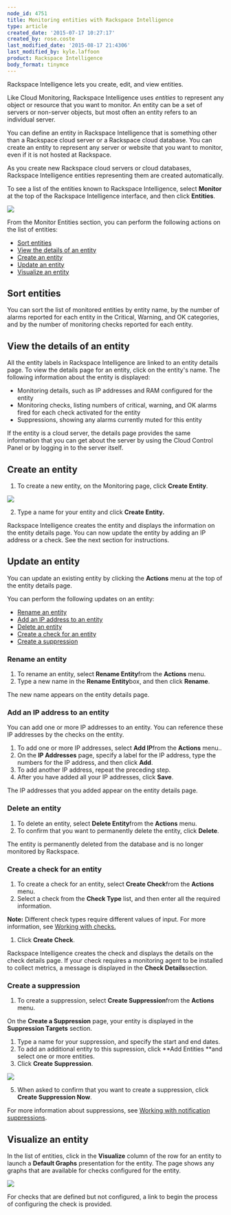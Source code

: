 ```yaml
---
node_id: 4751
title: Monitoring entities with Rackspace Intelligence
type: article
created_date: '2015-07-17 10:27:17'
created_by: rose.coste
last_modified_date: '2015-08-17 21:4306'
last_modified_by: kyle.laffoon
product: Rackspace Intelligence
body_format: tinymce
---
```


Rackspace Intelligence lets you create, edit, and view entities.

Like Cloud Monitoring, Rackspace Intelligence uses *entities* to
represent any object or resource that you want to monitor. An entity can
be a set of servers or non-server objects, but most often an entity
refers to an individual server.

You can define an entity in Rackspace Intelligence that is something
other than a Rackspace cloud server or a Rackspace cloud database. You
can create an entity to represent any server or website that you want to
monitor, even if it is not hosted at Rackspace.

As you create new Rackspace cloud servers or cloud databases, Rackspace
Intelligence entities representing them are created automatically.

To see a list of the entities known to Rackspace Intelligence,
select **Monitor** at the top of the Rackspace Intelligence interface,
and then click **Entities**.

![](/knowledge_center/sites/default/files/field/image/intelligence-monitoring-create-entity-top-bar.png)

From the Monitor Entities section, you can perform the following actions
on the list of entities:

-   [Sort
    entities](https://admin.rackspace.com/knowledge_center/article/monitoring-entities-with-rackspace-intelligence#sort-entities)
-   [View the details of an
    entity](https://admin.rackspace.com/knowledge_center/article/monitoring-entities-with-rackspace-intelligence#see-details-entities)
-   [Create an
    entity](https://admin.rackspace.com/knowledge_center/article/monitoring-entities-with-rackspace-intelligence#create-entities)
-   [Update an
    entity](https://admin.rackspace.com/knowledge_center/article/monitoring-entities-with-rackspace-intelligence#update-entities)
-   [Visualize an
    entity](https://admin.rackspace.com/knowledge_center/article/monitoring-entities-with-rackspace-intelligence#visualize-entity)

Sort entities
-------------

You can sort the list of monitored entities by entity name, by the
number of alarms reported for each entity in the Critical, Warning, and
OK categories, and by the number of monitoring checks reported for each
entity.

View the details of an entity
-----------------------------

All the entity labels in Rackspace Intelligence are linked to an entity
details page. To view the details page for an entity, click on the
entity's name. The following information about the entity is displayed:

-   Monitoring details, such as IP addresses and RAM configured for the
    entity
-   Monitoring checks, listing numbers of critical, warning, and OK
    alarms fired for each check activated for the entity
-   Suppressions, showing any alarms currently muted for this entity

If the entity is a cloud server, the details page provides the same
information that you can get about the server by using the Cloud Control
Panel or by logging in to the server itself.

Create an entity
----------------

1.  To create a new entity, on the Monitoring page, click **Create
    Entity**.

![](/knowledge_center/sites/default/files/field/image/intelligence-monitoring-create-entity-button.png)

2.  Type a name for your entity and click **Create Entity.**

Rackspace Intelligence creates the entity and displays the information
on the entity details page. You can now update the entity by adding an
IP address or a check. See the next section for instructions.

Update an entity
----------------

You can update an existing entity by clicking the **Actions** menu at
the top of the entity details page.

You can perform the following updates on an entity:

-   [Rename an
    entity](https://admin.rackspace.com/knowledge_center/article/monitoring-entities-with-rackspace-intelligence#rename-entities)
-   [Add an IP address to an
    entity](https://admin.rackspace.com/knowledge_center/article/monitoring-entities-with-rackspace-intelligence#adding-ip-address)
-   [Delete an
    entity](https://admin.rackspace.com/knowledge_center/article/monitoring-entities-with-rackspace-intelligence#deleting-entity)
-   [Create a check for an
    entity](https://admin.rackspace.com/knowledge_center/article/monitoring-entities-with-rackspace-intelligence#creating-check)
-   [Create a
    suppression](https://admin.rackspace.com/knowledge_center/article/monitoring-entities-with-rackspace-intelligence#create-suppression)

### Rename an entity

1.  To rename an entity, select **Rename Entity**from the **Actions**
    menu.
2.  Type a new name in the **Rename Entity**box, and then
    click **Rename**.

The new name appears on the entity details page.

### Add an IP address to an entity

You can add one or more IP addresses to an entity. You can reference
these IP addresses by the checks on the entity.

1.  To add one or more IP addresses, select **Add IP**from the
    **Actions** menu..
2.  On the **IP Addresses** page, specify a label for the IP address,
    type the numbers for the IP address, and then click **Add**.
3.  To add another IP address, repeat the preceding step.
4.  After you have added all your IP addresses, click **Save**.

The IP addresses that you added appear on the entity details page.

### Delete an entity

1.  To delete an entity, select **Delete Entity**from the **Actions**
    menu.
2.  To confirm that you want to permanently delete the entity,
    click **Delete**.

The entity is permanently deleted from the database and is no longer
monitored by Rackspace.

### Create a check for an entity

1.  To create a check for an entity, select **Create Check**from the
    **Actions** menu.
2.  Select a check from the **Check Type** list, and then enter all the
    required information.

**Note:** Different check types require different values of input. For
more information, see [Working with
checks.](/knowledge_center/article/working-with-checks)

1.  Click **Create Check**.

Rackspace Intelligence creates the check and displays the details on the
check details page. If your check requires a monitoring agent to be
installed to collect metrics, a message is displayed in the **Check
Details**section.

### Create a suppression

1.  To create a suppression, select **Create Suppression**from the
    **Actions** menu.

On the **Create a Suppression** page, your entity is displayed in
the **Suppression Targets** section.

1.  Type a name for your suppression, and specify the start and end
    dates.
2.  To add an additional entity to this supression, click **Add
    Entities **and select one or more entities.
3.  Click **Create Suppression**.

![](/knowledge_center/sites/default/files/field/image/intelligence-entities-create-suppression.png)

5.  When asked to confirm that you want to create a suppression,
    click **Create Suppression Now**.

For more information about suppressions, see [Working with notification
suppressions](/knowledge_center/article/working-with-notification-suppressions).

Visualize an entity
-------------------

In the list of entities, click in the **Visualize** column of the row
for an entity to launch a **Default Graphs** presentation for the
entity. The page shows any graphs that are available for checks
configured for the entity.

![](/knowledge_center/sites/default/files/field/image/intelligence-visualize-defaultgraphs-1on1off.png)

For checks that are defined but not configured, a link to begin the
process of configuring the check is provided.

